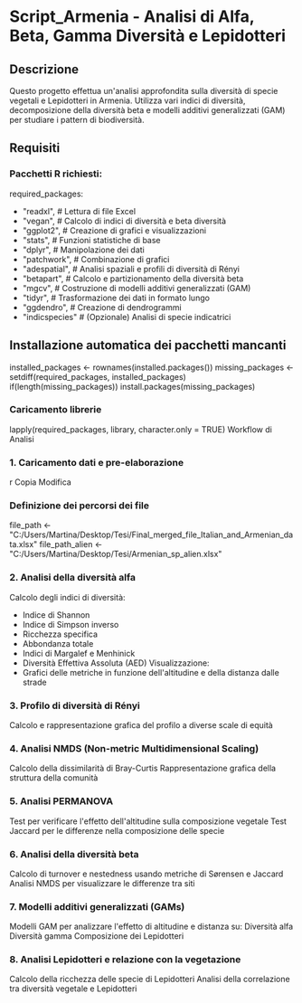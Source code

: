 # Script_Armenia - Analisi di Alfa, Beta, Gamma Diversità e Lepidotteri

## Descrizione
Questo progetto effettua un'analisi approfondita sulla diversità di specie vegetali e Lepidotteri in Armenia. Utilizza vari indici di diversità, decomposizione della diversità beta e modelli additivi generalizzati (GAM) per studiare i pattern di biodiversità.

## Requisiti

### Pacchetti R richiesti:
required_packages:
-  "readxl",       # Lettura di file Excel
-  "vegan",        # Calcolo di indici di diversità e beta diversità
-  "ggplot2",      # Creazione di grafici e visualizzazioni
-  "stats",        # Funzioni statistiche di base
-  "dplyr",        # Manipolazione dei dati
-  "patchwork",    # Combinazione di grafici
-  "adespatial",   # Analisi spaziali e profili di diversità di Rényi
-  "betapart",     # Calcolo e partizionamento della diversità beta
-  "mgcv",         # Costruzione di modelli additivi generalizzati (GAM)
-  "tidyr",        # Trasformazione dei dati in formato lungo
-  "ggdendro",     # Creazione di dendrogrammi
-  "indicspecies"  # (Opzionale) Analisi di specie indicatrici

## Installazione automatica dei pacchetti mancanti
installed_packages <- rownames(installed.packages())
missing_packages <- setdiff(required_packages, installed_packages)
if(length(missing_packages)) install.packages(missing_packages)

### Caricamento librerie
lapply(required_packages, library, character.only = TRUE)
Workflow di Analisi
### 1. Caricamento dati e pre-elaborazione
r
Copia
Modifica
### Definizione dei percorsi dei file
file_path <- "C:/Users/Martina/Desktop/Tesi/Final_merged_file_Italian_and_Armenian_data.xlsx"
file_path_alien <- "C:/Users/Martina/Desktop/Tesi/Armenian_sp_alien.xlsx"
### 2. Analisi della diversità alfa
Calcolo degli indici di diversità:
- Indice di Shannon
- Indice di Simpson inverso
- Ricchezza specifica
- Abbondanza totale
- Indici di Margalef e Menhinick
- Diversità Effettiva Assoluta (AED)
Visualizzazione:
- Grafici delle metriche in funzione dell'altitudine e della distanza dalle strade
### 3. Profilo di diversità di Rényi
Calcolo e rappresentazione grafica del profilo a diverse scale di equità
### 4. Analisi NMDS (Non-metric Multidimensional Scaling)
Calcolo della dissimilarità di Bray-Curtis
Rappresentazione grafica della struttura della comunità
### 5. Analisi PERMANOVA
Test per verificare l'effetto dell'altitudine sulla composizione vegetale
Test Jaccard per le differenze nella composizione delle specie
### 6. Analisi della diversità beta
Calcolo di turnover e nestedness usando metriche di Sørensen e Jaccard
Analisi NMDS per visualizzare le differenze tra siti
### 7. Modelli additivi generalizzati (GAMs)
Modelli GAM per analizzare l'effetto di altitudine e distanza su:
Diversità alfa
Diversità gamma
Composizione dei Lepidotteri
### 8. Analisi Lepidotteri e relazione con la vegetazione
Calcolo della ricchezza delle specie di Lepidotteri
Analisi della correlazione tra diversità vegetale e Lepidotteri
